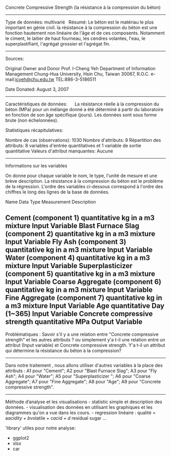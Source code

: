 Concrete Compressive Strength (la résistance à la compression du béton)

---------------------------------

Type de données: multivarié
 
Résumé: Le béton est le matériau le plus important en génie civil. 
la résistance à la compression du béton est une fonction hautement non linéaire de l'âge et de ces composents.
 Notamment le ciment, le laitier de haut fourneau, les cendres volantes,
l'eau, le superplastifiant, l'agrégat grossier et l'agrégat fin.

---------------------------------

Sources: 

  Original Owner and Donor
  Prof. I-Cheng Yeh
  Department of Information Management 
  Chung-Hua University, 
  Hsin Chu, Taiwan 30067, R.O.C.
  e-mail:icyeh@chu.edu.tw
  TEL:886-3-5186511

  Date Donated: August 3, 2007
 
---------------------------------

Caractéristiques de données:
    
La résistance réelle à la compression du béton (MPa) pour un mélange donné
 a été déterminé à partir du laboratoire en fonction de son âge spécifique (jours). 
Les données sont sous forme brute (non échelonnées).

Statistiques récapitulatives:

Nombre de cas (observations): 1030
Nombre d'attributs: 9
Répartition des attributs: 8 variables d'entrée quantitatives et 1 variable de sortie quantitative
Valeurs d'attribut manquantes: Aucune

---------------------------------


Informations sur les variables

On donne pour chaque variable le nom, le type, l'unité de mesure et une brève description.
La résistance à la compression du béton est le problème de la régression. 
L'ordre des variables ci-dessous correspond à l'ordre des chiffres le long des lignes de la base de données. 

Name                                    Data Type           Measurement                 Description

Cement (component 1)                   quantitative       kg in a m3 mixture           Input Variable
Blast Furnace Slag (component 2)       quantitative       kg in a m3 mixture           Input Variable
Fly Ash (component 3)                  quantitative       kg in a m3 mixture           Input Variable
Water (component 4)                    quantitative       kg in a m3 mixture           Input Variable
Superplasticizer (component 5)         quantitative       kg in a m3 mixture           Input Variable
Coarse Aggregate (component 6)         quantitative       kg in a m3 mixture           Input Variable
Fine Aggregate (component 7)           quantitative       kg in a m3 mixture           Input Variable
Age                                    quantitative       Day (1~365)                  Input Variable
Concrete compressive strength          quantitative       MPa                          Output Variable 
---------------------------------
Problématiques :
  Savoir s'il y a une relation entre "Concrete compressive strength" et les autres attributs ?
  ou simplement y'a t-il une relation entre un attribut (Input variable) et Concrete compressive strength.
  Y'a t-il un attribut qui détermine la résistance du béton à la compression?

--------------------------------------
Dans notre traitement , nous allons utiliser d'autres variables à la place des attributs :
A1 pour "Cement";
A2 pour "Blast Furnace Slag";
A3 pour "Fly Ash";
A4 pour "Water";
A5 pour "Superplasticizer ";
A6 pour "Coarse Aggregate";
A7 pour "Fine Aggregate";
A8 pour "Age";
A9 pour "Concrete compressive strength".

---------------------------------

 Méthode d’analyse et les visualisations
	- statistic simple et description des données.
	- visualisation des données en utilisant les graphiques et les diagrammes qu'on a vue dans les cours.
	- regression linéaire : qualité = a*acidity + b*volatile + c*acid + d* residual sugar ...

'library' utiles pour notre analyse: 
  - ggplot2
  - xlsx
  - car

